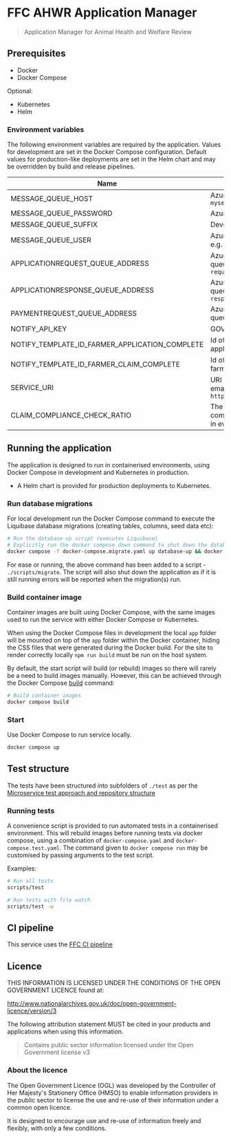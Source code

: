 # FFC AHWR Application Manager

> Application Manager for Animal Health and Welfare Review

## Prerequisites

- Docker
- Docker Compose

Optional:

- Kubernetes
- Helm

### Environment variables

The following environment variables are required by the application.
Values for development are set in the Docker Compose configuration. Default
values for production-like deployments are set in the Helm chart and may be
overridden by build and release pipelines.

| Name                                            | Description                                                                                      |
| ----                                            | -----------                                                                                      |
| MESSAGE_QUEUE_HOST                              | Azure Service Bus hostname, e.g. `myservicebus.servicebus.windows.net`                           |
| MESSAGE_QUEUE_PASSWORD                          | Azure Service Bus SAS policy key                                                                 |
| MESSAGE_QUEUE_SUFFIX                            | Developer initials                                                                               |
| MESSAGE_QUEUE_USER                              | Azure Service Bus SAS policy name, e.g. `RootManageSharedAccessKey`                              |
| APPLICATIONREQUEST_QUEUE_ADDRESS                | Azure Service Bus message request queue name, e.g. `application-request`                             |
| APPLICATIONRESPONSE_QUEUE_ADDRESS               | Azure Service Bus message response queue name, e.g. `application-response`                            |
| PAYMENTREQUEST_QUEUE_ADDRESS                    | Azure Service Bus message request queue name, e.g. `payment-request`                                 |
| NOTIFY_API_KEY                                  | GOV.UK Notify API Key                                                                            |
| NOTIFY_TEMPLATE_ID_FARMER_APPLICATION_COMPLETE  | Id of email template used for farmer application complete                                        |
| NOTIFY_TEMPLATE_ID_FARMER_CLAIM_COMPLETE        | Id of email template used to notify farmer for claim being completed                             |
| SERVICE_URI                                     | URI of service (used in links, in emails) e.g. `http://localhost:3000` or `https://defra.gov.uk` |
| CLAIM_COMPLIANCE_CHECK_RATIO                    | The ratio in which claims require a compliance check, e.g. 3 means one in every 3 claims         |

## Running the application

The application is designed to run in containerised environments, using Docker
Compose in development and Kubernetes in production.

- A Helm chart is provided for production deployments to Kubernetes.

### Run database migrations

For local development run the Docker Compose command to execute the
Liquibase database migrations (creating tables, columns, seed data etc):

```sh
# Run the database-up script (executes Liquibase)
# Explicitly run the docker compose down command to shut down the database container
docker compose -f docker-compose.migrate.yaml up database-up && docker compose -f docker-compose.migrate.yaml down
```

For ease or running, the above command has been added to a script -
`./scripts/migrate`. The script will also shut down the application as if it is
still running errors will be reported when the migration(s) run.

### Build container image

Container images are built using Docker Compose, with the same images used to
run the service with either Docker Compose or Kubernetes.

When using the Docker Compose files in development the local `app` folder will
be mounted on top of the `app` folder within the Docker container, hiding the
CSS files that were generated during the Docker build. For the site to render
correctly locally `npm run build` must be run on the host system.

By default, the start script will build (or rebuild) images so there will
rarely be a need to build images manually. However, this can be achieved
through the Docker Compose
[build](https://docs.docker.com/compose/reference/build/) command:

```sh
# Build container images
docker compose build
```

### Start

Use Docker Compose to run service locally.

```sh
docker compose up
```

## Test structure

The tests have been structured into subfolders of `./test` as per the
[Microservice test approach and repository structure](https://eaflood.atlassian.net/wiki/spaces/FPS/pages/1845396477/Microservice+test+approach+and+repository+structure)

### Running tests

A convenience script is provided to run automated tests in a containerised
environment. This will rebuild images before running tests via docker compose,
using a combination of `docker-compose.yaml` and `docker-compose.test.yaml`.
The command given to `docker compose run` may be customised by passing
arguments to the test script.

Examples:

```sh
# Run all tests
scripts/test

# Run tests with file watch
scripts/test -w
```

## CI pipeline

This service uses the [FFC CI pipeline](https://github.com/DEFRA/ffc-jenkins-pipeline-library)

## Licence

THIS INFORMATION IS LICENSED UNDER THE CONDITIONS OF THE OPEN GOVERNMENT
LICENCE found at:

<http://www.nationalarchives.gov.uk/doc/open-government-licence/version/3>

The following attribution statement MUST be cited in your products and
applications when using this information.

> Contains public sector information licensed under the Open Government license
> v3

### About the licence

The Open Government Licence (OGL) was developed by the Controller of Her
Majesty's Stationery Office (HMSO) to enable information providers in the
public sector to license the use and re-use of their information under a common
open licence.

It is designed to encourage use and re-use of information freely and flexibly,
with only a few conditions.
